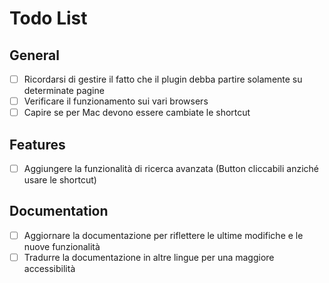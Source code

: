 # Todo List

## General
- [ ] Ricordarsi di gestire il fatto che il plugin debba partire solamente su determinate pagine
- [ ] Verificare il funzionamento sui vari browsers
- [ ] Capire se per Mac devono essere cambiate le shortcut

## Features
- [ ] Aggiungere la funzionalità di ricerca avanzata (Button cliccabili anziché usare le shortcut)

## Documentation
- [ ] Aggiornare la documentazione per riflettere le ultime modifiche e le nuove funzionalità
- [ ] Tradurre la documentazione in altre lingue per una maggiore accessibilità